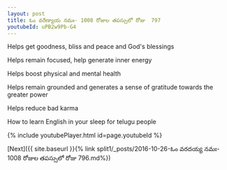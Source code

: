 ```yaml
---
layout: post
title: ఓం వరేణ్యాయ నమః- 1008 రోజుల తపస్సులో రోజు  797
youtubeId: uPB2w9Pb-G4
---
```

 
 
Helps get goodness, bliss and peace and God's blessings
 
Helps remain focused, help generate inner energy 
 
Helps boost physical and mental health 
 
Helps remain grounded and generates a sense of gratitude towards the greater power 
 
Helps reduce bad karma
 
How to learn English in your sleep for telugu people
 
 
 
 


{% include youtubePlayer.html id=page.youtubeId %}
 
[Next]({{ site.baseurl }}{% link split1/_posts/2016-10-26-ఓం వరదయ్య నమః- 1008 రోజుల తపస్సులో రోజు  796.md%})
 
